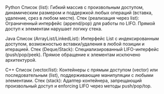 Python
Список (list): Гибкий массив с произвольным доступом, динамическим размером и поддержкой любых операций (вставка, удаление, срез в любом месте).
Стек (реализация через list): Ограниченный интерфейс (append/pop) для работы по LIFO. Прямой доступ к элементам нарушает логику стека.

Java
Список (ArrayList/LinkedList): Интерфейс List с индексированным доступом, возможностью вставки/удаления в любой позиции и итерацией.
Стек (Deque/Stack): Специализированный LIFO-интерфейс (push/pop/peek). Прямое обращение к элементам исключено архитектурой.

C++
Список (vector/list): Контейнеры с прямым доступом (vector) или последовательным (list), поддерживающие манипуляции с любыми элементами.
Стек (stack): Адаптер контейнера, запрещающий произвольный доступ и enforcing LIFO через методы push/pop/top.

